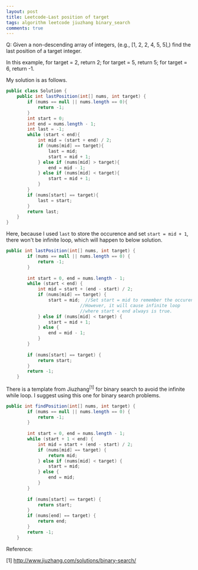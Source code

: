 ```yaml
---
layout: post
title: Leetcode-Last position of target
tags: algorithm leetcode jiuzhang binary_search
comments: true
---
```


Q: Given a non-descending array of integers, (e.g., [1, 2, 2, 4, 5, 5],) find the last position of a target integer.

In this example, for target = 2, return 2; for target = 5, return 5; for target = 6, return -1.

My solution is as follows. 

```java
public class Solution {
    public int lastPosition(int[] nums, int target) {
        if (nums == null || nums.length == 0){
            return -1;
        }
        int start = 0;
        int end = nums.length - 1;
        int last = -1;
        while (start < end){
            int mid = (start + end) / 2;
            if (nums[mid] == target){
                last = mid;
                start = mid + 1;
            } else if (nums[mid] > target){
                end = mid - 1;
            } else if (nums[mid] < target){
                start = mid + 1;
            }
        }
        if (nums[start] == target){
            last = start;
        }
        return last;
    }
}
```
Here, because I used `last` to store the occurence and set `start = mid + 1`, there won't be infinite loop, which will happen to below solution.

```java
public int lastPosition(int[] nums, int target) {
        if (nums == null || nums.length == 0) {
            return -1;
        }
        
        int start = 0, end = nums.length - 1;
        while (start < end) {
            int mid = start + (end - start) / 2;
            if (nums[mid] == target) {
                start = mid;  //Set start = mid to remember the occurence.
                            //However, it will cause infinite loop 
                            //where start < end always is true.
            } else if (nums[mid] < target) {
                start = mid + 1;
            } else {
                end = mid - 1;
            }
        }
        
        if (nums[start] == target) {
            return start;
        }
        return -1;
    }
```

There is a template from Jiuzhang<sup>[1]</sup> for binary search to avoid the infinite while loop. I suggest using this one for binary search problems.

```java
public int findPosition(int[] nums, int target) {
        if (nums == null || nums.length == 0) {
            return -1;
        }
        
        int start = 0, end = nums.length - 1;
        while (start + 1 < end) {
            int mid = start + (end - start) / 2;
            if (nums[mid] == target) {
                return mid;
            } else if (nums[mid] < target) {
                start = mid;
            } else {
                end = mid;
            }
        }
        
        if (nums[start] == target) {
            return start;
        }
        if (nums[end] == target) {
            return end;
        }
        return -1;
    }
```

Reference:

[1] http://www.jiuzhang.com/solutions/binary-search/